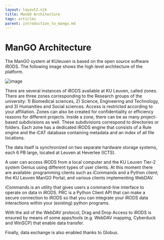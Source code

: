 ```yaml
---
layout: layout2.njk
title: ManGO Architecture 
tags: articles
parent: introduction_to_mango.md
---
```


# ManGO Architecture 

The ManGO system at KUleuven is based on the open source software iRODS. The following image shows the high level architecture of the platform.

![image](architecture/general_overview.png)

There are several instances of iRODS available at KU Leuven, called zones. There are three zones corresponding to the Research groups of the university: 1) Biomedical sciences, 2) Science, Engineering and Technology, and 3) Humanities and Social sciences. Access is restricted according to your affiliation. Zones can also be created for confidentiality or efficiency reasons for different projects. Inside a zone, there can be as many project-based subdivisions as well. These subdivisions correspond to directories or folders. Each zone has a dedicated iRODS engine that consists of a Rule engine and the iCAT database containing metadata and an index of all file locations.

The data itself is synchronized on two separate hardware storage systems, each 6 PB large, located at Leuven at Heverlee (ICTS).

A user can access iRODS from a local computer and the KU Leuven Tier-2 system Genius using different types of user clients. At this moment there are available: programming clients such as iCommands and a Python client; the KU Leuven ManGO Portal; and various clients implementing WebDAV.

iCommands is an utility that gives users a command-line interface to operate on data in iRODS. PRC is a Python Client API that can make a secure connection to iRODS so that you can integrate your iRODS data interactions within your (existing) python programs.

With the aid of the WebDAV protocol, Drag and Drop Access to iRODS is ensured by means of some apps/tools (e.g. WebDAV mapping, Cyberduck and WinSCP) that enable data transfer. 

Finally, data exchange is also enabled thanks to Globus.
